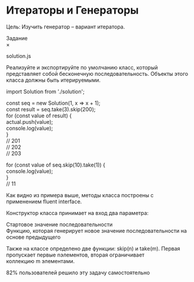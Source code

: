 # Итераторы и Генераторы

Цель: Изучить генератор – вариант итератора.


Задание<br/>
×<br/>

solution.js

Реализуйте и экспортируйте по умолчанию класс, который представляет собой бесконечную последовательность. Объекты этого класса должны быть итерируемыми.

import Solution from './solution';

const seq = new Solution(1, x => x + 1);<br/>
const result = seq.take(3).skip(200);<br/>
for (const value of result) {<br/>
  actual.push(value);<br/>
  console.log(value);<br/>
}<br/>
// 201<br/>
// 202<br/>
// 203<br/>

for (const value of seq.skip(10).take(1)) {<br/>
  console.log(value);<br/>
}<br/>
// 11<br/>

Как видно из примера выше, методы класса построены с применением fluent interface.

Конструктор класса принимает на вход два параметра:

Стартовое значение последовательности<br/>
Функцию, которая генерирует новое значение последовательности на основе предыдущего

Также на классе определено две функции: skip(n) и take(m). Первая пропускает первые nэлементов, вторая ограничивает коллекцию m элементами.

82% пользователей решило эту задачу самостоятельно
